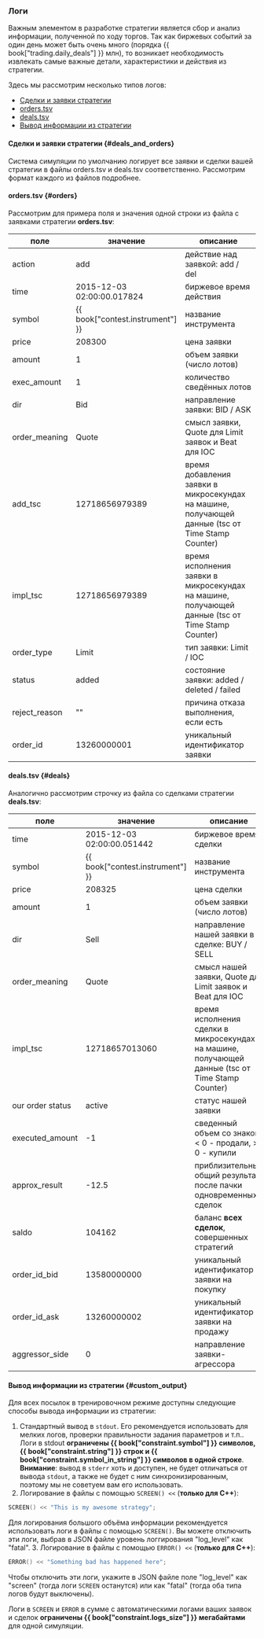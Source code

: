 ### Логи

Важным элементом в разработке стратегии является сбор и анализ информации, полученной по ходу торгов.
Так как биржевых событий за один день может быть очень много (порядка {{ book["trading.daily_deals"] }} млн), то возникает необходимость извлекать самые важные детали, характеристики и действия из стратегии.

Здесь мы рассмотрим несколько типов логов:

- [Сделки и заявки стратегии](#deals_and_orders)
- [orders.tsv](#orders)
- [deals.tsv](#deals)
- [Вывод информации из стратегии](#custom_output)

#### Сделки и заявки стратегии {#deals_and_orders}

Система симуляции по умолчанию логирует все заявки и сделки вашей стратегии в файлы orders.tsv и deals.tsv соответственно.
Рассмотрим формат каждого из файлов подробнее.

#### orders.tsv {#orders}

Рассмотрим для примера поля и значения одной строки из файла с заявками стратегии **orders.tsv**:

| поле | значение | описание |
| --- | --- | --- |
| action | add | действие над заявкой: add / del |
| time | 2015-12-03 02:00:00.017824 | биржевое время действия |
| symbol | {{ book["contest.instrument"] }} | название инструмента |
| price | 208300 | цена заявки |
| amount | 1 | объем заявки (число лотов) |
| exec_amount | 1 | количество сведённых лотов |
| dir | Bid | направление заявки: BID / ASK |
| order_meaning | Quote | смысл заявки, Quote для Limit заявок и Beat для IOC |
| add_tsc | 12718656979389 | время добавления заявки в микросекундах на машине, получающей данные (tsc от Time Stamp Counter) |
| impl_tsc | 12718656979389 | время исполнения заявки в микросекундах на машине, получающей данные (tsc от Time Stamp Counter) |
| order_type | Limit | тип заявки: Limit / IOC |
| status | added | состояние заявки: added / deleted / failed |
| reject_reason | "" | причина отказа выполнения, если есть |
| order_id | 13260000001 | уникальный идентификатор заявки |

#### deals.tsv {#deals}

Аналогично рассмотрим строчку из файла со сделками стратегии **deals.tsv**:

| поле | значение | описание |
| --- | --- | --- |
| time | 2015-12-03 02:00:00.051442 | биржевое время сделки |
| symbol | {{ book["contest.instrument"] }} | название инструмента |
| price | 208325 | цена сделки |
| amount | 1 | объем заявки (число лотов) |
| dir | Sell | направление нашей заявки в сделке: BUY / SELL |
| order_meaning | Quote | смысл нашей заявки, Quote для Limit заявок и Beat для IOC |
| impl_tsc | 12718657013060 | время исполнения сделки в микросекундах на машине, получающей данные (tsc от Time Stamp Counter) |
| our order status | active | статус нашей заявки |
| executed_amount | -1 | сведенный объем со знаком: < 0 - продали, > 0 - купили |
| approx_result | -12.5 | приблизительный общий результат после пачки одновременных сделок |
| saldo | 104162 | баланс **всех сделок**, совершенных стратегий |
| order_id_bid | 13580000000 | уникальный идентификатор заявки на покупку |
| order_id_ask | 13260000002 | уникальный идентификатор заявки на продажу |
| aggressor_side | 0 | направление заявки-агрессора |

#### Вывод информации из стратегии {#custom_output}

Для всех посылок в тренировочном режиме доступны следующие способы вывода информации из стратегии:

1. Стандартный вывод в `stdout`.
  Его рекомендуется использовать для мелких логов, проверки правильности задания параметров и т.п..
  Логи в stdout **ограничены {{ book["constraint.symbol"] }} символов, {{ book["constraint.string"] }} строк и {{ book["constraint.symbol_in_string"] }} символов в одной строке**.
  **Внимание**: вывод в `stderr` хоть и доступен, не будет отличаться от вывода `stdout`, а также не будет с ним синхронизированным, поэтому мы не советуем вам его использовать.
2. Логирование в файлы с помощью `SCREEN() <<` (**только для C++**):

  ```c++
  SCREEN() << "This is my awesome strategy";
  ```

  Для логирования большого объёма информации рекомендуется использовать логи в файлы с помощью `SCREEN()`.
  Вы можете отключить эти логи, выбрав в JSON файле уровень логгирования "log_level" как "fatal".
3. Логирование в файлы с помощью `ERROR() <<` (**только для C++**):

  ```c++
  ERROR() << "Something bad has happened here";
  ```

  Чтобы отключить эти логи, укажите в JSON файле поле "log_level" как "screen" (тогда логи `SCREEN` останутся) или как "fatal" (тогда оба типа логов будут выключены).

  Логи в `SCREEN` и `ERROR` в сумме с автоматическими логами ваших заявок и сделок **ограничены {{ book["constraint.logs_size"] }} мегабайтами** для одной симуляции.